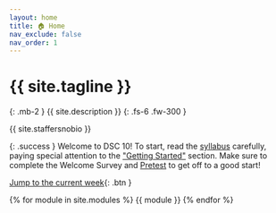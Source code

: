 ```yaml
---
layout: home
title: 🏠 Home
nav_exclude: false
nav_order: 1
---
```


# {{ site.tagline }}

{: .mb-2 }
{{ site.description }}
{: .fs-6 .fw-300 }

{{ site.staffersnobio }}

<!-- {: .warning }
**Important**: 9AM and 10AM lectures are canceled today. Please come to the 11AM lecture instead or [watch this recording](https://podcast.ucsd.edu/watch/wi24/dsc10_a00/26). I have a sore throat and can't talk for three hours today. Thanks for understanding! -->

<!-- {: .success }
>The Final Exam is **this Saturday, June 8th from 7-10PM** in Solis 104 and Solis 107. You will be assigned a seat in one of these rooms.
>
>If at least 75% of the class fills out both [SETs](https://academicaffairs.ucsd.edu/Modules/Evals/) and the internal [End-of-Quarter Survey](https://forms.gle/pNaf8hrhmjKcJg3D9), then the entire class will have **1% of extra credit added to their overall grade**. The deadline is Saturday, June 8th at 8AM. -->

<!--{: .success }
**Tip: When working on assignments, use Ctrl+F on this page to search for a keyword and quickly find the relevant lecture. Click the ✏️ emoji to open a static version of the lecture for reference, which is much faster than loading it on DataHub. Also, make sure to use the [reference sheet](https://drive.google.com/file/d/1ky0Np67HS2O4LO913P-ing97SJG0j27n/view?usp=sharing)!**-->

{: .success }
Welcome to DSC 10! To start, read the [syllabus](https://dsc10.com/syllabus) carefully, paying special attention to the ["Getting Started"](https://dsc10.com/syllabus/#-getting-started) section. Make sure to complete the Welcome Survey and [Pretest](https://practice.dsc10.com/pretest/) to get off to a good start!

[Jump to the current week](#week-1-python-basics-and-dataframes){: .btn }

{% for module in site.modules %}
{{ module }}
{% endfor %}
